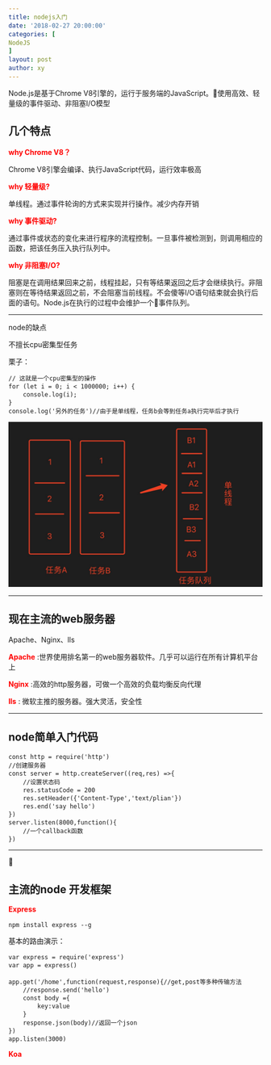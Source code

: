 ```yaml
---
title: nodejs入门
date: '2018-02-27 20:00:00'
categories: [
NodeJS
]
layout: post
author: xy
---
```



Node.js是基于Chrome V8引擎的，运行于服务端的JavaScript。使用高效、轻量级的事件驱动、非阻塞I/O模型

<h2><b>几个特点</b></h2>

<b style="color:#f00">why Chrome V8？</b>

Chrome V8引擎会编译、执行JavaScript代码，运行效率极高

<b style="color:#f00">why 轻量级?</b>

单线程。通过事件轮询的方式来实现并行操作。减少内存开销

<b style="color:#f00">why 事件驱动?</b>

通过事件或状态的变化来进行程序的流程控制。一旦事件被检测到，则调用相应的函数，把该任务压入执行队列中。


<b style="color:#f00">why 非阻塞I/O?</b>

阻塞是在调用结果回来之前，线程挂起，只有等结果返回之后才会继续执行。非阻塞则在等待结果返回之前，不会阻塞当前线程。不会傻等I/O语句结束就会执行后面的语句。Node.js在执行的过程中会维护一个事件队列。

------------- 

node的缺点

不擅长cpu密集型任务

栗子：

    // 这就是一个cpu密集型的操作
    for (let i = 0; i < 1000000; i++) {
        console.log(i);
    }
    console.log('另外的任务')//由于是单线程，任务b会等到任务a执行完毕后才执行

![阻塞](/images/nodeJS/单线程.jpg)


--------------

<h2><b>现在主流的web服务器</h2></b>

Apache、Nginx、lls

<b style="color:#f00">Apache</b> :世界使用排名第一的web服务器软件。几乎可以运行在所有计算机平台上

<b style="color:#f00">Nginx</b>  :高效的http服务器，可做一个高效的负载均衡反向代理

<b style="color:#f00">lls</b> : 微软主推的服务器。强大灵活，安全性



-----------------


<h2><b>node简单入门代码</h2></b>

    const http = require('http')
    //创建服务器
    const server = http.createServer((req,res) =>{
        //设置状态码
        res.statusCode = 200
        res.setHeader({'Content-Type','text/plian'})
        res.end('say hello')
    })
    server.listen(8000,function(){
        //一个callback函数
    })


----------------

<h2><b>主流的node 开发框架</h2></b>

<b style="color:#f00">Express</b>

    npm install express --g

基本的路由演示：

    var express = require('express')
    var app = express()

    app.get('/home',function(request,response){//get,post等多种传输方法
        //response.send('hello')
        const body ={
            key:value
        }
        response.json(body)//返回一个json
    })
    app.listen(3000)


<b style="color:#f00">Koa</b>

